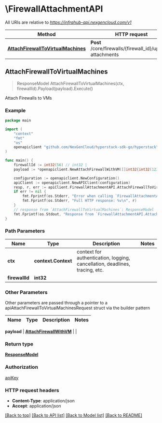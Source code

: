 # \FirewallAttachmentAPI

All URIs are relative to *https://infrahub-api.nexgencloud.com/v1*

Method | HTTP request | Description
------------- | ------------- | -------------
[**AttachFirewallToVirtualMachines**](FirewallAttachmentAPI.md#AttachFirewallToVirtualMachines) | **Post** /core/firewalls/{firewall_id}/update-attachments | Attach Firewalls to VMs



## AttachFirewallToVirtualMachines

> ResponseModel AttachFirewallToVirtualMachines(ctx, firewallId).Payload(payload).Execute()

Attach Firewalls to VMs



### Example

```go
package main

import (
	"context"
	"fmt"
	"os"
	openapiclient "github.com/NexGenCloud/hyperstack-sdk-go/hyperstack"
)

func main() {
	firewallId := int32(56) // int32 | 
	payload := *openapiclient.NewAttachFirewallWithVM([]int32{int32(123)}) // AttachFirewallWithVM | 

	configuration := openapiclient.NewConfiguration()
	apiClient := openapiclient.NewAPIClient(configuration)
	resp, r, err := apiClient.FirewallAttachmentAPI.AttachFirewallToVirtualMachines(context.Background(), firewallId).Payload(payload).Execute()
	if err != nil {
		fmt.Fprintf(os.Stderr, "Error when calling `FirewallAttachmentAPI.AttachFirewallToVirtualMachines``: %v\n", err)
		fmt.Fprintf(os.Stderr, "Full HTTP response: %v\n", r)
	}
	// response from `AttachFirewallToVirtualMachines`: ResponseModel
	fmt.Fprintf(os.Stdout, "Response from `FirewallAttachmentAPI.AttachFirewallToVirtualMachines`: %v\n", resp)
}
```

### Path Parameters


Name | Type | Description  | Notes
------------- | ------------- | ------------- | -------------
**ctx** | **context.Context** | context for authentication, logging, cancellation, deadlines, tracing, etc.
**firewallId** | **int32** |  | 

### Other Parameters

Other parameters are passed through a pointer to a apiAttachFirewallToVirtualMachinesRequest struct via the builder pattern


Name | Type | Description  | Notes
------------- | ------------- | ------------- | -------------

 **payload** | [**AttachFirewallWithVM**](AttachFirewallWithVM.md) |  | 

### Return type

[**ResponseModel**](ResponseModel.md)

### Authorization

[apiKey](../README.md#apiKey)

### HTTP request headers

- **Content-Type**: application/json
- **Accept**: application/json

[[Back to top]](#) [[Back to API list]](../README.md#documentation-for-api-endpoints)
[[Back to Model list]](../README.md#documentation-for-models)
[[Back to README]](../README.md)

